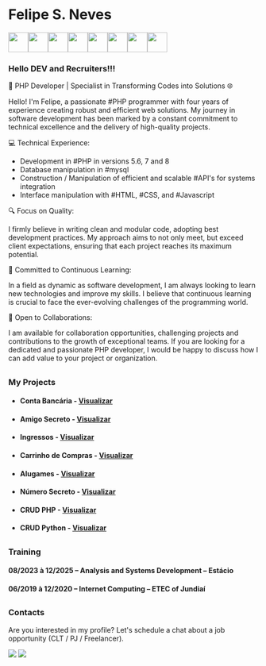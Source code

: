 # Felipe S. Neves 
<img loading="lazy" src="https://cdn.jsdelivr.net/gh/devicons/devicon/icons/php/php-original.svg" width="40" height="40"/><img loading="lazy" src="https://cdn.jsdelivr.net/gh/devicons/devicon/icons/mysql/mysql-original-wordmark.svg" width="40" height="40"/><img loading="lazy" src="https://cdn.jsdelivr.net/gh/devicons/devicon/icons/javascript/javascript-original.svg" width="40" height="40"/><img loading="lazy" src="https://cdn.jsdelivr.net/gh/devicons/devicon/icons/jquery/jquery-original-wordmark.svg" width="40" height="40"/><img loading="lazy" src="https://cdn.jsdelivr.net/gh/devicons/devicon/icons/html5/html5-original-wordmark.svg" width="40" height="40"/><img loading="lazy" src="https://cdn.jsdelivr.net/gh/devicons/devicon/icons/css3/css3-original-wordmark.svg" width="40" height="40"/><img loading="lazy" src="https://cdn.jsdelivr.net/gh/devicons/devicon/icons/bootstrap/bootstrap-original.svg" width="40" height="40"/><img loading="lazy" src="https://cdn.jsdelivr.net/gh/devicons/devicon/icons/git/git-original-wordmark.svg" width="40" height="40"/>

### Hello DEV and Recruiters!!!

🚀 PHP Developer | Specialist in Transforming Codes into Solutions 🌐

Hello! I'm Felipe, a passionate #PHP programmer with four years of experience creating robust and efficient web solutions. My journey in software development has been marked by a constant commitment to technical excellence and the delivery of high-quality projects.

💻 Technical Experience:

- Development in #PHP in versions 5.6, 7 and 8
- Database manipulation in #mysql
- Construction / Manipulation of efficient and scalable #API's for systems integration
- Interface manipulation with #HTML, #CSS, and #Javascript

🔍 Focus on Quality:

I firmly believe in writing clean and modular code, adopting best development practices. My approach aims to not only meet, but exceed client expectations, ensuring that each project reaches its maximum potential.

🚀 Committed to Continuous Learning:

In a field as dynamic as software development, I am always looking to learn new technologies and improve my skills. I believe that continuous learning is crucial to face the ever-evolving challenges of the programming world.

💬 Open to Collaborations:

I am available for collaboration opportunities, challenging projects and contributions to the growth of exceptional teams. If you are looking for a dedicated and passionate PHP developer, I would be happy to discuss how I can add value to your project or organization.

##

### My Projects

* #### Conta Bancária - [Visualizar](https://github.com/NevesSFelipe/conta_bancaria)

* #### Amigo Secreto - [Visualizar](https://github.com/NevesSFelipe/amigo_secreto)

* #### Ingressos - [Visualizar](https://github.com/NevesSFelipe/ingressos)

* #### Carrinho de Compras - [Visualizar](https://github.com/NevesSFelipe/carrinho_compras)
  
* #### Alugames - [Visualizar](https://github.com/NevesSFelipe/alugames)

* #### Número Secreto - [Visualizar](https://github.com/NevesSFelipe/numero_secreto)

* #### CRUD PHP - [Visualizar](https://github.com/NevesSFelipe/CRUD_PHP)

* #### CRUD Python - [Visualizar](https://github.com/NevesSFelipe/CRUD_Python)
          

##

### Training
#### 08/2023 à 12/2025 – Analysis and Systems Development – Estácio
#### 06/2019 à 12/2020 – Internet Computing – ETEC of Jundiaí

##

### Contacts
Are you interested in my profile? Let's schedule a chat about a job opportunity (CLT / PJ / Freelancer).
<div>
  <a href = "mailto:felipe.s.neves@outlook.com"><img loading="lazy" src="https://img.shields.io/badge/Microsoft_Outlook-0078D4?style=for-the-badge&logo=microsoft-outlook&logoColor=white" target="_blank"></a>
  <a href="https://www.linkedin.com/in/felipe-s-neves-5858aa281/" target="_blank"><img loading="lazy" src="https://img.shields.io/badge/-LinkedIn-%230077B5?style=for-the-badge&logo=linkedin&logoColor=white" target="_blank"></a>   
</div>

